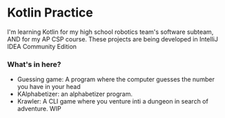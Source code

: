 # Kotlin Practice
I'm learning Kotlin for my high school robotics team's software subteam, AND for my AP CSP course.
These projects are being developed in IntelliJ IDEA Community Edition

### What's in here?
- Guessing game: A program where the computer guesses the number you have in your head
- KAlphabetizer: an alphabetizer program.
- Krawler: A CLI game where you venture inti a dungeon in search of adventure. WIP
